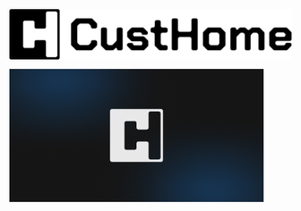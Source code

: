 <div align="center" style="display: flex">
  <img height="90px" src="./src/assets/img/CustHome_Logo.svg" alt="CustHome Logo" />
</div>

<br>

<div align="center" style="display: flex">
  <img width="90%" src="./public/CustHome_preview.jpg" alt="CustHome image" />
</div>